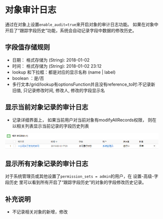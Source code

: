 # 对象审计日志
通过在对象上设置`enable_audit=true`来开启对象的审计日志功能。
如果在对象中开启了“跟踪字段历史”功能，系统会自动记录字段中数据的修改历史。

## 字段值存储规则
- 日期： 格式存储为 (String): 2018-01-02
- 时间： 格式存储为 (String): 2018-01-02 23:12
- lookup 和下拉框：都是对应的显示名称 (name | label)
- boolean ：是/否
- 多行文本/grid/lookup有optionsFunction并且没有reference_to时:不记录新旧值, 只记录修改时间, 修改人, 修改的字段显示名

## 显示当前对象记录的审计日志
- 记录详细界面上， 如果当前用户对当前对象有modifyAllRecords权限， 则在以相关列表显示当前记录的字段历史列表

![显示相关字段历史](images/record_history.png)

## 显示所有对象记录的审计日志
对于系统管理员或其他设置了`permission_sets = admin`的用户，在 设置-高级-字段历史 里可以看到所有开启了“跟踪字段历史”的对象的字段修改历史记录。

## 补充说明
- 不记录相关对象的新增，修改
